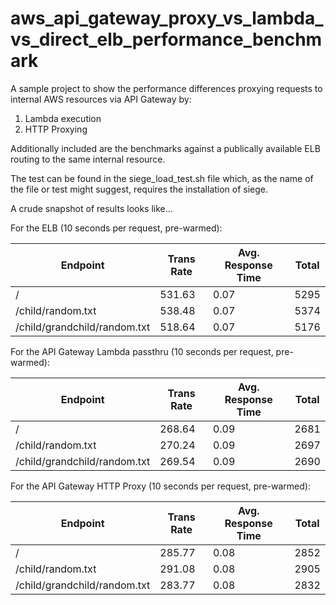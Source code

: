 # aws_api_gateway_proxy_vs_lambda_vs_direct_elb_performance_benchmark

A sample project to show the performance differences proxying requests to internal AWS resources via API Gateway by:

1. Lambda execution
2. HTTP Proxying

Additionally included are the benchmarks against a publically available ELB routing to the same internal resource.

The test can be found in the siege_load_test.sh file which, as the name of the file or test might suggest, requires the
 installation of siege.

A crude snapshot of results looks like...

For the ELB (10 seconds per request, pre-warmed):

| Endpoint                     | Trans Rate    | Avg. Response Time | Total |
| ---------------------------- | ------------- | ------------------ | ----- |
| /                            | 531.63        | 0.07               | 5295  |
| /child/random.txt            | 538.48        | 0.07               | 5374  |
| /child/grandchild/random.txt | 518.64        | 0.07               | 5176  |

For the API Gateway Lambda passthru (10 seconds per request, pre-warmed):

| Endpoint                     | Trans Rate    | Avg. Response Time | Total |
| ---------------------------- | ------------- | ------------------ | ----- |
| /                            | 268.64        | 0.09               | 2681  |
| /child/random.txt            | 270.24        | 0.09               | 2697  |
| /child/grandchild/random.txt | 269.54        | 0.09               | 2690  |

For the API Gateway HTTP Proxy (10 seconds per request, pre-warmed):

| Endpoint                     | Trans Rate    | Avg. Response Time | Total |
| ---------------------------- | ------------- | ------------------ | ----- |
| /                            | 285.77        | 0.08               | 2852  |
| /child/random.txt            | 291.08        | 0.08               | 2905  |
| /child/grandchild/random.txt | 283.77        | 0.08               | 2832  |
